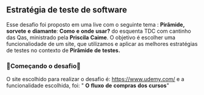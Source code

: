  ## Estratégia de teste de software

 Esse desafio foi proposto em uma live com o seguinte tema : **Pirâmide,** **sorvete** **e** **diamante**: **Como** **e** **onde** **usar?** do esquenta TDC com cantinho das Qas, ministrado pela **Priscila** **Caime**. O objetivo é escolher uma funcionaliodade de um site, que utilizamos e aplicar as melhores estratégias de testes no contexto de **Pirâmide** **de** **testes.** 


 ### 🔨Começando o desafio🔨 ###

 O site escolhido para realizar o desafio é: https://www.udemy.com/ e a funcionalidade escolhida, foi: " **O** **fluxo** **de** **compras** **dos** **cursos**"

